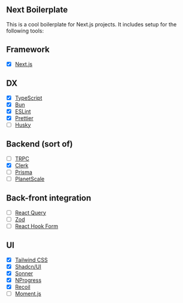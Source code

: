 ## Next Boilerplate

This is a cool boilerplate for Next.js projects. It includes setup for the following tools:

## Framework

- [x] [Next.js](https://nextjs.org/)

## DX

- [x] [TypeScript](https://www.typescriptlang.org/)
- [x] [Bun](https://bun.sh/)
- [x] [ESLint](https://eslint.org/)
- [x] [Prettier](https://prettier.io/)
- [ ] [Husky](https://typicode.github.io/husky/)

## Backend (sort of)

- [ ] [TRPC](https://trpc.io/)
- [x] [Clerk](https://clerk.dev/)
- [ ] [Prisma](https://www.prisma.io/)
- [ ] [PlanetScale](https://planetscale.com/)

## Back-front integration

- [ ] [React Query](https://react-query.tanstack.com/)
- [ ] [Zod](https://zod.dev/)
- [ ] [React Hook Form](https://react-hook-form.com/)

## UI

- [x] [Tailwind CSS](https://tailwindcss.com/)
- [x] [Shadcn/UI](https://ui.shadcn.com/)
- [x] [Sonner](https://sonner.emilkowal.ski/)
- [x] [NProgress](https://ricostacruz.com/nprogress/)
- [x] [Recoil](https://recoiljs.org/)
- [ ] [Moment.js](https://momentjs.com/)
